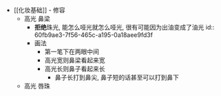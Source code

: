 - [[化妆基础]] - 修容
	- 高光 鼻梁
		- **拒绝**珠光, 能怎么哑光就怎么哑光, 很有可能因为出油变成了油光
		  id:: 60fb9ae3-7f56-465c-a195-0a18aee9fd3f
		- 画法
			- 第一笔下在两眼中间
			- 高光宽则鼻梁看起来宽
			- 高光长则鼻子看起来长
				- 鼻子长打到鼻尖, 鼻子短的话甚至可以打到鼻下
	- 高光 唇珠